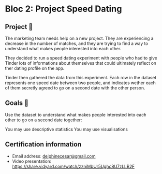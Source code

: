 # Bloc 2: Project Speed Dating

## Project 🚧

The marketing team needs help on a new project. They are experiencing a decrease in the number of matches, and they are trying to find a way to understand what makes people interested into each other.

They decided to run a speed dating experiment with people who had to give Tinder lots of informations about themselves that could ultimately reflect on ther dating profile on the app.

Tinder then gathered the data from this experiment. Each row in the dataset represents one speed date between two people, and indicates wether each of them secretly agreed to go on a second date with the other person.

## Goals 🎯

Use the dataset to understand what makes people interested into each other to go on a second date together:

You may use descriptive statistics
You may use visualisations

## Certification information
* Email address: delphinecesar@gmail.com
* Video presentation: https://share.vidyard.com/watch/zznjMbUr5Ughc8U7zLLB2F
